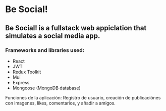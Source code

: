 # Be Social!
<h2>Be Social! is a fullstack web appiclation that simulates a social media app.</h2>

<h3>Frameworks and libraries used:</h3>

<ul>
  <li>React</li>
  <li>JWT</li>
  <li>Redux Toolkit</li>
  <li>Mui</li>
  <li>Express</li>
  <li>Mongoose (MongoDB database)</li>
</ul>

Funciones de la aplicación: Registro de usuario, creación de publicaciónes con imagenes, likes, comentarios, y añadir a amigos.
